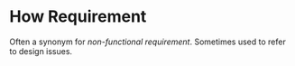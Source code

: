 # How Requirement


Often a synonym for *non-functional requirement*. Sometimes used to
refer to design issues.

